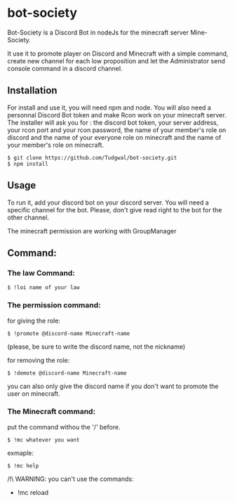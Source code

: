 # bot-society

Bot-Society is a Discord Bot in nodeJs for the minecraft server Mine-Society.

It use it to promote player on Discord and Minecraft with a simple command, create new channel for each low proposition and let the Administrator send console command in a discord channel.

## Installation

For install and use it, you will need npm and node.
You will also need a personnal Discord Bot token and make Rcon work on your minecraft server.
The installer will ask you for : the discord bot token, your server address, your rcon port and your rcon password, the name of your member's role on discord and the name of your everyone role on minecraft and the name of your member's role on minecraft.

    $ git clone https://github.com/Tudgwal/bot-society.git
    $ npm install

## Usage

To run it, add your discord bot on your discord server.
You will need a specific channel for the bot.
Please, don't give read right to the bot for the other channel. 

The minecraft permission are working with GroupManager

## Command:

### The law Command:

    $ !loi name of your law

### The permission command: 

for giving the role:

    $ !promote @discord-name Minecraft-name

(please, be sure to write the discord name, not the nickname)

for removing the role:

    $ !demote @discord-name Minecraft-name

you can also only give the discord name if you don't want to promote the user on minecraft.

### The Minecraft command:

put the command withou the '/' before.

    $ !mc whatever you want

exmaple:

    $ !mc help

/!\ WARNING: you can't use the commands:
- !mc reload

